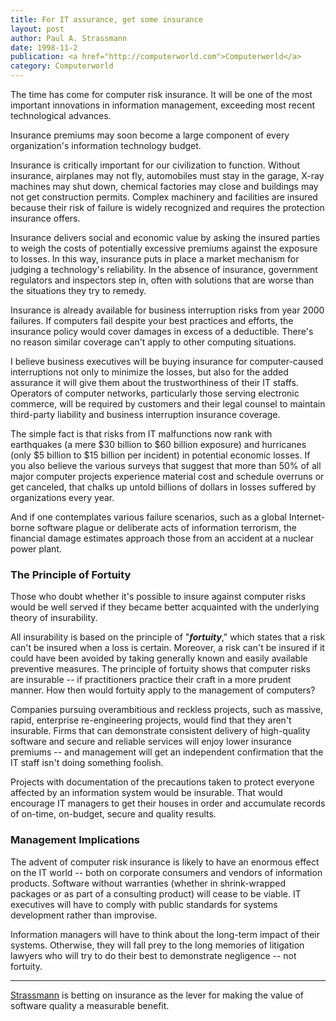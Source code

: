 ```yaml
---
title: For IT assurance, get some insurance
layout: post
author: Paul A. Strassmann
date: 1998-11-2
publication: <a href="http://computerworld.com">Computerworld</a>
category: Computerworld
---
```


The time has come for computer risk insurance. It will be one of the
most important innovations in information management, exceeding most
recent technological advances.

Insurance premiums may soon become a large component of every
organization's information technology budget.

Insurance is critically important for our civilization to function.
Without insurance, airplanes may not fly, automobiles must stay in the
garage, X-ray machines may shut down, chemical factories may close and
buildings may not get construction permits. Complex machinery and
facilities are insured because their risk of failure is widely
recognized and requires the protection insurance offers.

Insurance delivers social and economic value by asking the insured
parties to weigh the costs of potentially excessive premiums against
the exposure to losses. In this way, insurance puts in place a market
mechanism for judging a technology's reliability. In the absence of
insurance, government regulators and inspectors step in, often with
solutions that are worse than the situations they try to remedy.

Insurance is already available for business interruption risks from
year 2000 failures. If computers fail despite your best practices and
efforts, the insurance policy would cover damages in excess of a
deductible. There's no reason similar coverage can't apply to other
computing situations.

I believe business executives will be buying insurance for
computer-caused interruptions not only to minimize the losses, but
also for the added assurance it will give them about the
trustworthiness of their IT staffs. Operators of computer networks,
particularly those serving electronic commerce, will be required by
customers and their legal counsel to maintain third-party liability
and business interruption insurance coverage.

The simple fact is that risks from IT malfunctions now rank with
earthquakes (a mere $30 billion to $60 billion exposure) and
hurricanes (only $5 billion to $15 billion per incident) in potential
economic losses. If you also believe the various surveys that suggest
that more than 50% of all major computer projects experience material
cost and schedule overruns or get canceled, that chalks up untold
billions of dollars in losses suffered by organizations every year.

And if one contemplates various failure scenarios, such as a global
Internet-borne software plague or deliberate acts of information
terrorism, the financial damage estimates approach those from an
accident at a nuclear power plant.

### The Principle of Fortuity

Those who doubt whether it's possible to insure against computer risks
would be well served if they became better acquainted with the
underlying theory of insurability.

All insurability is based on the principle of "***fortuity***," which states
that a risk can't be insured when a loss is certain. Moreover, a risk
can't be insured if it could have been avoided by taking generally
known and easily available preventive measures. The principle of
fortuity shows that computer risks are insurable -- if practitioners
practice their craft in a more prudent manner. How then would fortuity
apply to the management of computers?

Companies pursuing overambitious and reckless projects, such as
massive, rapid, enterprise re-engineering projects, would find that
they aren't insurable. Firms that can demonstrate consistent delivery
of high-quality software and secure and reliable services will enjoy
lower insurance premiums -- and management will get an independent
confirmation that the IT staff isn't doing something foolish.

Projects with documentation of the precautions taken to protect
everyone affected by an information system would be insurable. That
would encourage IT managers to get their houses in order and
accumulate records of on-time, on-budget, secure and quality
results.

### Management Implications

The advent of computer risk insurance is likely to have an enormous
effect on the IT world -- both on corporate consumers and vendors of
information products. Software without warranties (whether in
shrink-wrapped packages or as part of a consulting product) will cease
to be viable. IT executives will have to comply with public standards
for systems development rather than improvise.

Information managers will have to think about the long-term impact of
their systems. Otherwise, they will fall prey to the long memories of
litigation lawyers who will try to do their best to demonstrate
negligence -- not fortuity.


---

[Strassmann](mailto:ceo@stacorp.com) is betting on insurance as the
lever for making the value of software quality a measurable benefit.
